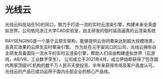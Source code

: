 # 

# 光线云

光线云科技站在5G的风口，致力于打造一流的实时云渲染引擎，构建未来全真虚拟世界。公司依托浙江大学CAD实验室，自主研发的低时延高逼真的云渲染系统

RAYSENGING是一个基于云原生架构，能够提供云协同晕染达到超大规模场景，高真实效果的云原生实时晕染引擎。
  作为处在元宇宙风口的公司，光线云拥有自主研发具备国际一流水平的实时云渲染引擎，帮助人们自由构建虚拟世界（云游戏，AR/VR，工业数字孪生）。
  公司成立于2021年4月，成立伊始即获得了包含国内两家顶级VC机构的数千万人民币天使投资，半年来获得市场及客户高度认可。
光线云的产品已成功运用于国内头部企业的核心产品线。

